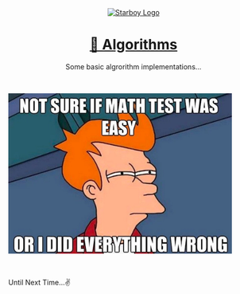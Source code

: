 <div align="center">
    <a href="https://skywalkerSam.dev">
        <img src="https://github.com/starboy-inc.png" alt="Starboy Logo" height=128>
    </a>
    <h1><a href="https://en.wikipedia.org/wiki/Algorithm" target="_blank" rel="noopener noreferer">🥣 Algorithms</a></h1>
    Some basic algrorithm implementations...
</div>

&nbsp;

<img alt='*theTest' src='./Resources/memes/theTest.webp' width=450 />

&nbsp;

Until Next Time...✌️

&nbsp;

